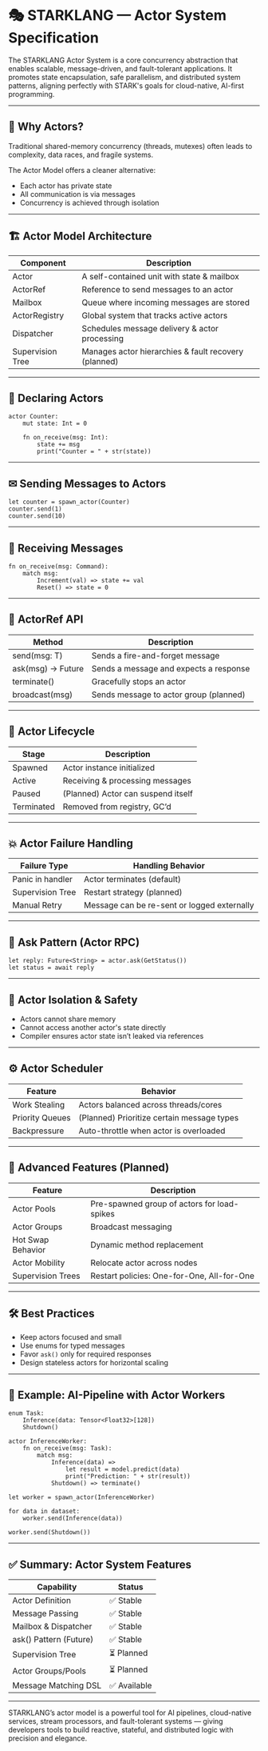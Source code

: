 
# 🎭 STARKLANG — Actor System Specification

The STARKLANG Actor System is a core concurrency abstraction that enables scalable, message-driven, and fault-tolerant applications. It promotes state encapsulation, safe parallelism, and distributed system patterns, aligning perfectly with STARK's goals for cloud-native, AI-first programming.

---

## 📌 Why Actors?

Traditional shared-memory concurrency (threads, mutexes) often leads to complexity, data races, and fragile systems.

The Actor Model offers a cleaner alternative:
- Each actor has private state
- All communication is via messages
- Concurrency is achieved through isolation

---

## 🏗️ Actor Model Architecture

| Component         | Description                                      |
|------------------|--------------------------------------------------|
| Actor             | A self-contained unit with state & mailbox       |
| ActorRef<T>       | Reference to send messages to an actor           |
| Mailbox           | Queue where incoming messages are stored         |
| ActorRegistry     | Global system that tracks active actors          |
| Dispatcher        | Schedules message delivery & actor processing    |
| Supervision Tree  | Manages actor hierarchies & fault recovery (planned) |

---

## 🔹 Declaring Actors

```stark
actor Counter:
    mut state: Int = 0

    fn on_receive(msg: Int):
        state += msg
        print("Counter = " + str(state))
```

---

## ✉ Sending Messages to Actors

```stark
let counter = spawn_actor(Counter)
counter.send(1)
counter.send(10)
```

---

## 🔁 Receiving Messages

```stark
fn on_receive(msg: Command):
    match msg:
        Increment(val) => state += val
        Reset() => state = 0
```

---

## 🔀 ActorRef API

| Method             | Description                                 |
|--------------------|---------------------------------------------|
| send(msg: T)        | Sends a fire-and-forget message             |
| ask(msg) -> Future<R> | Sends a message and expects a response    |
| terminate()         | Gracefully stops an actor                   |
| broadcast(msg)      | Sends message to actor group (planned)     |

---

## 🔄 Actor Lifecycle

| Stage      | Description                         |
|------------|-------------------------------------|
| Spawned    | Actor instance initialized          |
| Active     | Receiving & processing messages     |
| Paused     | (Planned) Actor can suspend itself  |
| Terminated | Removed from registry, GC’d         |

---

## 💥 Actor Failure Handling

| Failure Type     | Handling Behavior                          |
|------------------|--------------------------------------------|
| Panic in handler | Actor terminates (default)                 |
| Supervision Tree | Restart strategy (planned)                 |
| Manual Retry     | Message can be re-sent or logged externally|

---

## 🧠 Ask Pattern (Actor RPC)

```stark
let reply: Future<String> = actor.ask(GetStatus())
let status = await reply
```

---

## 🔐 Actor Isolation & Safety

- Actors cannot share memory
- Cannot access another actor's state directly
- Compiler ensures actor state isn’t leaked via references

---

## ⚙ Actor Scheduler

| Feature            | Behavior                                  |
|--------------------|-------------------------------------------|
| Work Stealing      | Actors balanced across threads/cores      |
| Priority Queues    | (Planned) Prioritize certain message types|
| Backpressure       | Auto-throttle when actor is overloaded    |

---

## 🧩 Advanced Features (Planned)

| Feature                | Description                                 |
|------------------------|---------------------------------------------|
| Actor Pools            | Pre-spawned group of actors for load-spikes |
| Actor Groups           | Broadcast messaging                        |
| Hot Swap Behavior      | Dynamic method replacement                 |
| Actor Mobility         | Relocate actor across nodes                |
| Supervision Trees      | Restart policies: One-for-One, All-for-One |

---

## 🛠 Best Practices

- Keep actors focused and small
- Use enums for typed messages
- Favor `ask()` only for required responses
- Design stateless actors for horizontal scaling

---

## 📌 Example: AI-Pipeline with Actor Workers

```stark
enum Task:
    Inference(data: Tensor<Float32>[128])
    Shutdown()

actor InferenceWorker:
    fn on_receive(msg: Task):
        match msg:
            Inference(data) => 
                let result = model.predict(data)
                print("Prediction: " + str(result))
            Shutdown() => terminate()

let worker = spawn_actor(InferenceWorker)

for data in dataset:
    worker.send(Inference(data))

worker.send(Shutdown())
```

---

## ✅ Summary: Actor System Features

| Capability                | Status   |
|--------------------------|----------|
| Actor Definition          | ✅ Stable |
| Message Passing           | ✅ Stable |
| Mailbox & Dispatcher      | ✅ Stable |
| ask() Pattern (Future)    | ✅ Stable |
| Supervision Tree          | ⏳ Planned |
| Actor Groups/Pools        | ⏳ Planned |
| Message Matching DSL      | ✅ Available |

---

STARKLANG’s actor model is a powerful tool for AI pipelines, cloud-native services, stream processors, and fault-tolerant systems — giving developers tools to build reactive, stateful, and distributed logic with precision and elegance.
